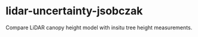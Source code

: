 # lidar-uncertainty-jsobczak
Compare LiDAR canopy height model with insitu tree height measurements.
